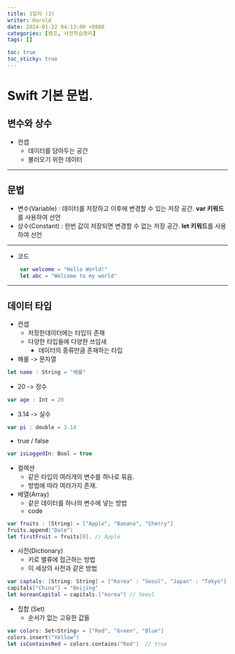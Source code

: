 ```yaml
---
title: 1일차 (3)
writer: Harold
date: 2024-01-22 04:13:00 +0800
categories: [캠프, 사전학습정리]
tags: []

toc: true
toc_sticky: true
---
```

# Swift 기본 문법.
## 변수와 상수

- 컨셉
    - 데이터를 담아두는 공간
    - 불러오기 위한 데이터
---    
## 문법
- 변수(Variable) : 데이터를 저장하고 이후에 변경할 수 있는 저장 공간. **var 키워드**를 사용하여 선언
- 상수(Constant) : 한번 값이 저장되면 변경할 수 없는 저장 공간. **let 키워드**를 사용하여 선언
---    
- 코드
```swift 
    var welcome = "Hello World!"
    let abc = "Welcome to my world"
```
---
## 데이터 타입
- 컨셉
    - 저장한데이터에는 타입이 존재
    - 다양한 타입들에 다양한 쓰임새
        - 데이터의 종류만큼 존재하는 타입
 - 해롤 -> 문자열
```swift
let name : String = "해롤"
```

- 20 -> 정수
```swift
var age : Int = 20
```
- 3.14 -> 실수
```swift
var pi : double = 3.14
```

- true / false 
```swift
var isLoggedIn: Bool = true
```

- 컬렉션
    - 같은 타입의 여러개의 변수를 하나로 묶음.
    - 방법에 따라 여러가지 존재.
- 배열(Array)
    - 같은 데이터를 하나의 변수에 넣는 방법
    - code
```swift
var fruits : [String] = ["Apple", "Banana", "Cherry"]
fruits.append("Date")
let firstFruit = fruits[0]. // Apple
```

- 사전(Dictionary)
    - 키로 밸류에 접근하는 방법
    - 이 세상의 사전과 같은 방법
```swift
var captals: [String: String] = ["Korea" : "Seoul", "Japan" : "Tokyo"]
capitals["China"] = "Beijing"
let koreanCapital = capitals.["korea"] // Seoul
```

- 집합 (Set)
    - 순서가 없는 고유한 값들
```swift
var colors: Set<String> = ["Red", "Green", "Blue"]
colors.insert("Yellow")
let isContainsRed = colors.contains("Red")  // true 
```
        
    
